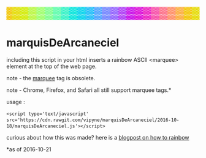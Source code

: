 ![new alt](https://github.com/vipyne/marquisDeArcaneciel/blob/master/gif-of-marquee.gif)

# marquisDeArcaneciel
including this script in your html inserts a rainbow ASCII \<marquee> element at the top of the web page.

note - the [marquee](https://developer.mozilla.org/en-US/docs/Web/HTML/Element/marquee) tag is obsolete.
  
note - Chrome, Firefox, and Safari all still support marquee tags.*

usage :
```
<script type='text/javascript' src='https://cdn.rawgit.com/vipyne/marquisDeArcaneciel/2016-10-18/marquisDeArcaneciel.js'></script>
```
curious about how this was made? here is a [blogpost on how to rainbow](http://vipyne.tumblr.com/post/151985525945/math-doesnt-phase-me)

*as of 2016-10-21
